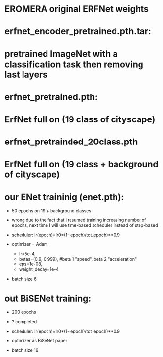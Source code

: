 
# EROMERA original ERFNet weights
# erfnet_encoder_pretrained.pth.tar:
# pretrained ImageNet with a classification task then removing last layers
# erfnet_pretrained.pth:
# ErfNet full on (19 class of cityscape)
# erfnet_pretrainded_20class.pth
# ErfNet full on (19 class + background of cityscape)

# our ENet traininig (enet.pth):

- 50 epochs on 19 + background classes
- wrong due to the fact that i resumed training increasing number of epochs, next time I will use time-based scheduler instead of step-based

- scheduler:
  lr(epoch)=lr0*(1-(epoch)/tot_epoch)**0.9
  
- optimizer = Adam
  - lr=5e-4, 
  - betas=(0.9, 0.999), #beta 1 "speed", beta 2 "acceleration"
  - eps=1e-08,
  - weight_decay=1e-4
  
- batch size 6

# out BiSENet training:

- 200 epochs
- ? completed

- scheduler:
  lr(epoch)=lr0*(1-(epoch)/tot_epoch)**0.9

- optimizer as BiSeNet paper

- batch size 16

